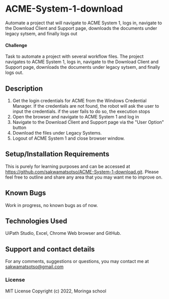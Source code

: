 # ACME-System-1-download
Automate a project that will navigate to ACME System 1, logs in, navigate to the Download Client and Support page, downloads the documents under legacy sytsem, and finally logs out
#### Challenge 
Task to automate a project with several workflow files.
The project navigates to ACME System 1, logs in, navigate to the Download Client and Support page, downloads the documents under legacy sytsem, and finally logs out.
## Description
1.	Get the login credentials for ACME from the Windows Credential Manager. If the credentials are not found, the robot will ask the user to input the credentials. if the user fails to do so, the execution stops
2.	Open the browser and navigate to ACME System 1 and log in 
3.	Navigate to the Download Client and Support page via the "User Option" button
4.	Download the files under Legacy Systems.
5.	Logout of ACME System 1 and close browser window.
## Setup/Installation Requirements
This is purely for learning purposes and can be accessed at https://github.com/sakwamatsotso/ACME-System-1-download.git. Please feel free to outline and share any area that you may want me to improve on.
## Known Bugs
Work in progress, no known bugs as of now.
## Technologies Used
UiPath Studio, Excel, Chrome Web browser and GitHub.
## Support and contact details
For any comments, suggestions or questions, you may contact me at sakwamatsotso@gmail.com
### License
MIT License
Copyright (c) 2022, Moringa school
